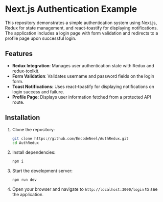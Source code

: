 # Next.js Authentication Example

This repository demonstrates a simple authentication system using Next.js, Redux for state management, and react-toastify for displaying notifications. The application includes a login page with form validation and redirects to a profile page upon successful login.

## Features

- **Redux Integration**: Manages user authentication state with Redux and redux-toolkit.
- **Form Validation**: Validates username and password fields on the login form.
- **Toast Notifications**: Uses react-toastify for displaying notifications on login success and failure.
- **Profile Page**: Displays user information fetched from a protected API route.

## Installation

1. Clone the repository:
   ```bash
   git clone https://github.com/EncodeNeel/AuthRedux.git
   cd AuthRedux

2. Install dependencies:
   ```bash
   npm i

3. Start the development server:
   ```bash
   npm run dev
4. Open your browser and navigate to `http://localhost:3000/login` to see the application.
